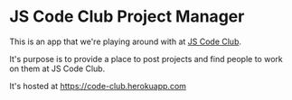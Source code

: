 JS Code Club Project Manager
================================

This is an app that we're playing around with at [JS Code Club](http://www.meetup.com/JS-Code-Club/).

It's purpose is to provide a place to post projects and find people to work on them at JS Code Club.

It's hosted at https://code-club.herokuapp.com
